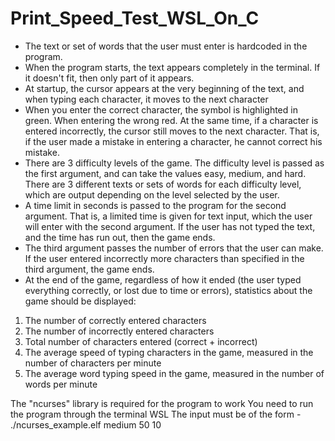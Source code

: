 # Print_Speed_Test_WSL_On_C

- The text or set of words that the user must enter is hardcoded in the program.
- When the program starts, the text appears completely in the terminal. If it doesn't fit, then only part of it appears. 
- At startup, the cursor appears at the very beginning of the text, and when typing each character, it moves to the next character
- When you enter the correct character, the symbol is highlighted in green. When entering the wrong red. At the same time, if a character is entered incorrectly, the cursor still moves to the next character. That is, if the user made a mistake in entering a character, he cannot correct his mistake.
- There are 3 difficulty levels of the game. The difficulty level is passed as the first argument, and can take the values easy, medium, and hard. There are 3 different texts or sets of words for each difficulty level, which are output depending on the level selected by the user. 
- A time limit in seconds is passed to the program for the second argument. That is, a limited time is given for text input, which the user will enter with the second argument. If the user has not typed the text, and the time has run out, then the game ends.
- The third argument passes the number of errors that the user can make. If the user entered incorrectly more characters than specified in the third argument, the game ends.
- At the end of the game, regardless of how it ended (the user typed everything correctly, or lost due to time or errors), statistics about the game should be displayed: 
 1) The number of correctly entered characters
 2) The number of incorrectly entered characters
 3) Total number of characters entered (correct + incorrect)
 4) The average speed of typing characters in the game, measured in the number of characters per minute
 5) The average word typing speed in the game, measured in the number of words per minute

The "ncurses" library is required for the program to work
You need to run the program through the terminal WSL
The input must be of the form - ./ncurses_example.elf medium 50 10
